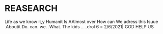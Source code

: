 # REASEARCH 
Life as we know it,y Humanit Is AAlmost over
How can We adress this Isuue .Aboutit Do. can. we.
.What.  The kids
.....drol
6 = 2/6/2021|
GOD HELP US
